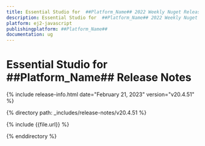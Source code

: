 ```yaml
---
title: Essential Studio for  ##Platform_Name## 2022 Weekly Nuget Release Release Notes  
description: Essential Studio for  ##Platform_Name## 2022 Weekly Nuget Release Release Notes  
platform: ej2-javascript
publishingplatform: ##Platform_Name##
documentation: ug
---
```


# Essential Studio for  ##Platform_Name##   Release Notes  

{% include release-info.html date="February 21, 2023"  version="v20.4.51" %} 

{% directory path: _includes/release-notes/v20.4.51 %}

{% include {{file.url}} %}

{% enddirectory %}


